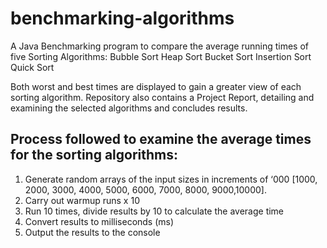 # benchmarking-algorithms

A Java Benchmarking program to compare the average running times of five Sorting Algorithms:
  Bubble Sort 
  Heap Sort 
  Bucket Sort 
  Insertion Sort 
  Quick Sort
  
Both worst and best times are displayed to gain a greater view of each sorting algorithm. 
Repository also contains a Project Report, detailing and examining the selected algorithms and concludes results.

## Process followed to examine the average times for the sorting algorithms:
1. Generate random arrays of the input sizes in increments of ‘000 [1000, 2000, 3000, 4000, 5000, 6000, 7000, 8000, 9000,10000].
2. Carry out warmup runs x 10
3. Run 10 times, divide results by 10 to calculate the average time
4. Convert results to milliseconds (ms)
5. Output the results to the console
